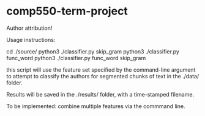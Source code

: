 # comp550-term-project

Author attribution!

Usage instructions:

cd ./source/
python3 ./classifier.py skip_gram 
python3 ./classifier.py func_word 
python3 ./classifier.py func_word skip_gram 

this script will use the feature set specified by the command-line argument to attempt to classify the authors for segmented chunks of text in the ./data/ folder.

Results will be saved in the ./results/ folder, with a time-stamped filename. 

To be implemented: combine multiple features via the commmand line.
